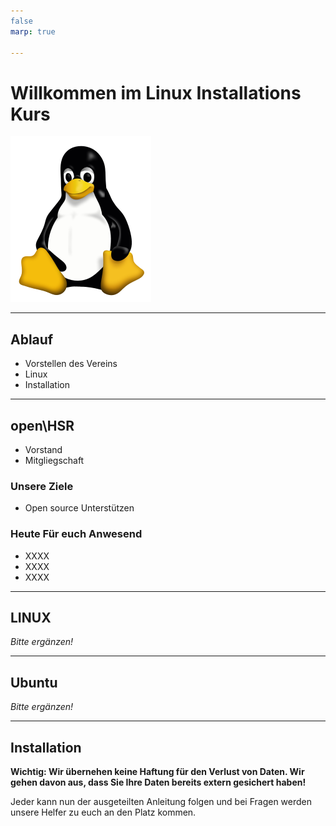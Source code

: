```yaml
---
false
marp: true

---
```


# Willkommen im Linux Installations Kurs

![Linux](./images/225px-Tux.svg.png)

---

## Ablauf

* Vorstellen des Vereins
* Linux
* Installation

---

## open\HSR

* Vorstand
* Mitgliegschaft

### Unsere Ziele

* Open source Unterstützen

### Heute Für euch Anwesend

* XXXX
* XXXX
* XXXX

---

## LINUX

*Bitte ergänzen!*

---

## Ubuntu

*Bitte ergänzen!*

---

## Installation

**Wichtig: Wir übernehen keine Haftung für den Verlust von Daten. Wir gehen davon aus, dass Sie Ihre Daten bereits extern gesichert haben!**

Jeder kann nun der ausgeteilten Anleitung folgen und bei Fragen werden unsere Helfer zu euch an den Platz kommen.
